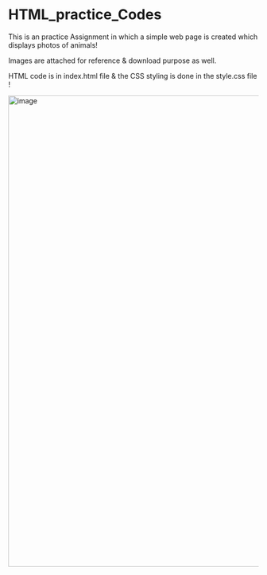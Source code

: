 # HTML_practice_Codes

This is an practice Assignment in which a simple web page is created which displays photos of animals!

Images are attached for reference & download purpose as well.

HTML code is in index.html file & the CSS styling is done in the style.css file !



<img width="948" alt="image" src="https://user-images.githubusercontent.com/81765508/177516439-d8ad355a-0b32-47bd-848e-25b642944919.png">
